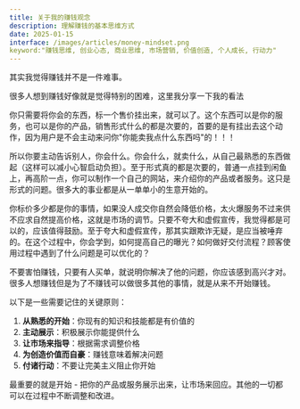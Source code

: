 ```yaml
---
title: 关于我的赚钱观念
description: 理解赚钱的基本思维方式
date: 2025-01-15
interface: /images/articles/money-mindset.png
keyword:"赚钱思维, 创业心态, 商业思维, 市场营销, 价值创造, 个人成长, 行动力"
---
```


其实我觉得赚钱并不是一件难事。

很多人想到赚钱好像就是觉得特别的困难，这里我分享一下我的看法

你只需要将你会的东西，标一个售价挂出来，就可以了。这个东西可以是你的服务，也可以是你的产品，销售形式什么的都是次要的，首要的是有挂出去这个动作，因为用户是不会主动来问你"你能卖我点什么东西吗"的！！！

所以你要主动告诉别人，你会什么。你会什么，就卖什么，从自己最熟悉的东西做起（这样可以减小心智启动负担）。至于形式真的都是次要的，普通一点挂到闲鱼上，再高阶一点，你可以制作一个自己的网站，来介绍你的产品或者服务。这只是形式的问题。很多大的事业都是从一单单小的生意开始的。

你标价多少都是你的事情，如果没人成交你自然会降低价格，太火爆服务不过来供不应求自然提高价格，这就是市场的调节。只要不夸大和虚假宣传，我觉得都是可以的，应该值得鼓励。至于夸大和虚假宣传，那其实跟欺诈无疑，是应当被唾弃的。在这个过程中，你会学到，如何提高自己的曝光？如何做好交付流程？顾客使用过程中遇到了什么问题是可以优化的？

不要害怕赚钱，只要有人买单，就说明你解决了他的问题，你应该感到高兴才对。很多人想赚钱但是为了不赚钱可以做很多其他的事情，就是从来不开始赚钱。

以下是一些需要记住的关键原则：

1. **从熟悉的开始**：你现有的知识和技能都是有价值的
2. **主动展示**：积极展示你能提供什么
3. **让市场来指导**：根据需求调整价格
4. **为创造价值而自豪**：赚钱意味着解决问题
5. **付诸行动**：不要让完美主义阻止你开始

最重要的就是开始 - 把你的产品或服务展示出来，让市场来回应。其他的一切都可以在过程中不断调整和改进。 